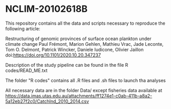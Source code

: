 # NCLIM-20102618B
This repository contains all the data and scripts necessary to reproduce the following article:

Restructuring of genomic provinces of surface ocean plankton under climate change
Paul Frémont, Marion Gehlen, Mathieu Vrac, Jade Leconte, Tom O. Delmont, Patrick Wincker, Daniele Iudicone, Olivier Jaillon
doi:https://doi.org/10.1101/2020.10.20.347237

Description of the study pipeline can be found in the file R codes/READ_ME.txt

The folder "R codes" contains all .R files and .sh files to launch tha analyses

All necessary data are in the folder Data/ except fisheries data available at https://data.imas.utas.edu.au/attachments/ff1274e1-c0ab-411b-a8a2-5a12eb27f2c0/CatchInd_2010_2014.csv
